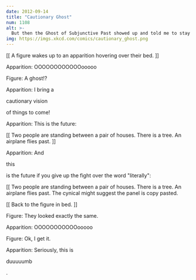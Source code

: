```yaml
---
date: 2012-09-14
title: "Cautionary Ghost"
num: 1108
alt: >-
  But then the Ghost of Subjunctive Past showed up and told me to stay strong on 'if it were'.
img: https://imgs.xkcd.com/comics/cautionary_ghost.png
---
```

[[ A figure wakes up to an apparition hovering over their bed. ]]

Apparition: OOOOOOOOOOOOooooo

Figure: A ghost!?

Apparition: I bring a 

cautionary vision

 of things to come!

Apparition: This is the future:

[[ Two people are standing between a pair of houses.  There is a tree.  An airplane flies past. ]]

Apparition: And 

this

 is the future if you give up the fight over the word "literally":

[[ Two people are standing between a pair of houses.  There is a tree.  An airplane flies past.  The cynical might suggest the panel is copy pasted.

[[ Back to the figure in bed. ]]

Figure: They looked exactly the same.

Apparition: OOOOOOOOOOOooooo

Figure: Ok, I get it.

Apparition: Seriously, this is 

duuuuumb

.

